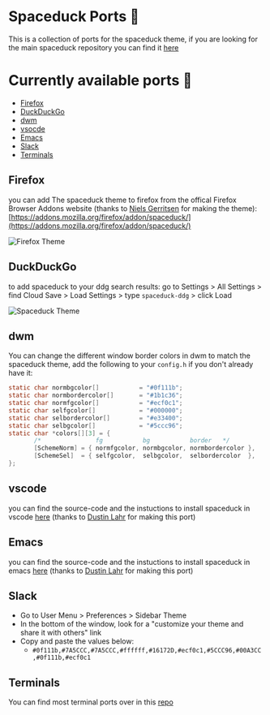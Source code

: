 # Spaceduck Ports 🏅
This is a collection of ports for the spaceduck theme, if you are looking for the main spaceduck repository you can find it [here](https://github.com/pineapplegiant/spaceduck)

# Currently available ports 🚀
- [Firefox](#firefox)
- [DuckDuckGo](#duckduckgo)
- [dwm](#dwm)
- [vsocde](#vscode)
- [Emacs](emacs)
- [Slack](#slack)
- [Terminals](#terminals)

## Firefox
you can add The spaceduck theme to firefox from the offical Firefox Browser Addons website (thanks to [Niels Gerritsen](https://nielsgerritsen.com/) for making the theme):
[https://addons.mozilla.org/firefox/addon/spaceduck/](https://addons.mozilla.org/firefox/addon/spaceduck/)

![Firefox Theme](https://raw.githubusercontent.com/YoussefBouzekri/spaceduck-ports/master/screenshots/firefox.png)

## DuckDuckGo
to add spaceduck to your ddg search results:
go to Settings > All Settings > find Cloud Save > Load Settings > type `spaceduck-ddg` > click Load

![Spaceduck Theme](https://raw.githubusercontent.com/YoussefBouzekri/spaceduck-ports/master/screenshots/duckduckgo.png)
## dwm
You can change the different window border colors in dwm to match the spaceduck theme, add the following to your `config.h` if you don't already have it:
```c
static char normbgcolor[]           = "#0f111b";
static char normbordercolor[]       = "#1b1c36";
static char normfgcolor[]           = "#ecf0c1";
static char selfgcolor[]            = "#000000";
static char selbordercolor[]        = "#e33400";
static char selbgcolor[]            = "#5ccc96"; 
static char *colors[][3] = {
       /*               fg           bg           border   */
       [SchemeNorm] = { normfgcolor, normbgcolor, normbordercolor },
       [SchemeSel]  = { selfgcolor,  selbgcolor,  selbordercolor  },
};
```

## vscode
you can find the source-code and the instuctions to install spaceduck in vscode [here](https://github.com/ctrl-dlahr/spaceduck-vscode) (thanks to [Dustin Lahr](https://github.com/ctrl-dlahr) for making this port)

## Emacs
you can find the source-code and the instuctions to install spaceduck in emacs [here](https://github.com/ctrl-dlahr/spaceduck-emacs) (thanks to [Dustin Lahr](https://github.com/ctrl-dlahr) for making this port)

## Slack
- Go to User Menu > Preferences > Sidebar Theme
- In the bottom of the window, look for a "customize your theme and share it with others" link
- Copy and paste the values below:
  - `#0f111b,#7A5CCC,#7A5CCC,#ffffff,#16172D,#ecf0c1,#5CCC96,#00A3CC,#0f111b,#ecf0c1`

## Terminals
You can find most terminal ports over in this [repo](https://github.com/pineapplegiant/spaceduck-terminal)
